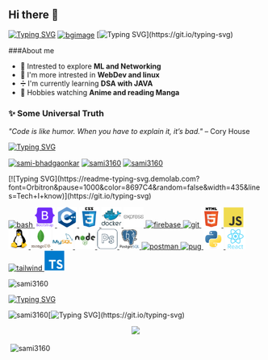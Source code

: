 ## Hi there 👋
[![Typing SVG](https://readme-typing-svg.demolab.com?font=Orbitron&weight=700&size=35&pause=1000&color=3D52A0&vCenter=true&random=false&width=435&lines=Hello+nakama%2C+Im+Samiii+%3AD)](https://git.io/typing-svg)
[<img align="center" alt="bgimage" width="1500px" height="500px" src="[https://camo.githubusercontent.com/a891d7d5917bebbdfcedb02348ab06be64822b69e8d1cfdad45e6dc5279f6ca7/68747470733a2f2f6d656469612e74656e6f722e636f6d2f7a7a6e746d325f3942336741414141432f6861636b65722e676966](https://gifdb.com/gif/office-cat-typing-computer-l6urlu1jc1bvwo3i.html?embed=true)"/>](https://www.linkedin.com/in/sami-bhadgaonkar-285833255/)
[![Typing SVG](https://readme-typing-svg.demolab.com?font=Orbitron&weight=500&pause=1000&color=7091E6&random=false&width=435&lines=Im+20yo+web+developer+who+loves+Linux+and+enjoys+coding.)](https://git.io/typing-svg)

<!--
<img src='https://memer-new.vercel.app/' style="height: 500px;width:1500px"/>
-->
###About me
- 🌱 Intrested to explore **ML and Networking**
- 🐧 I'm more intrested in **WebDev and linux**
- ➗ I'm currently learning **DSA with JAVA** 
- 💬 Hobbies watching **Anime and reading Manga**


### ✨ Some Universal Truth
_"Code is like humor. When you have to explain it, it’s bad."_ – Cory House

[![Typing SVG](https://readme-typing-svg.demolab.com?font=Orbitron&pause=1000&color=8697C4&random=false&width=435&lines=Connect+with+me+here)](https://git.io/typing-svg)
<p align="left">
<a href="https://linkedin.com/in/sami-bhadgaonkar" target="blank"><img align="center" src="https://raw.githubusercontent.com/rahuldkjain/github-profile-readme-generator/master/src/images/icons/Social/linked-in-alt.svg" alt="sami-bhadgaonkar" height="30" width="40" /></a>
<a href="https://stackoverflow.com/users/sami3160" target="blank"><img align="center" src="https://raw.githubusercontent.com/rahuldkjain/github-profile-readme-generator/master/src/images/icons/Social/stack-overflow.svg" alt="sami3160" height="30" width="40" /></a>
<a href="https://medium.com/sami3160" target="blank"><img align="center" src="https://raw.githubusercontent.com/rahuldkjain/github-profile-readme-generator/master/src/images/icons/Social/medium.svg" alt="sami3160" height="30" width="40" /></a>
  <!---
<a href="https://www.leetcode.com/sami3160" target="blank"><img align="center" src="https://raw.githubusercontent.com/rahuldkjain/github-profile-readme-generator/master/src/images/icons/Social/leet-code.svg" alt="sami3160" height="30" width="40" /></a>
--->
</p>
[![Typing SVG](https://readme-typing-svg.demolab.com?font=Orbitron&pause=1000&color=8697C4&random=false&width=435&lines=Tech+I+know)](https://git.io/typing-svg)
<p align="left"> <a href="https://www.gnu.org/software/bash/" target="_blank" rel="noreferrer"> <img src="https://www.vectorlogo.zone/logos/gnu_bash/gnu_bash-icon.svg" alt="bash" width="40" height="40"/> </a> <a href="https://getbootstrap.com" target="_blank" rel="noreferrer"> <img src="https://raw.githubusercontent.com/devicons/devicon/master/icons/bootstrap/bootstrap-plain-wordmark.svg" alt="bootstrap" width="40" height="40"/> </a> <a href="https://www.w3schools.com/cpp/" target="_blank" rel="noreferrer"> <img src="https://raw.githubusercontent.com/devicons/devicon/master/icons/cplusplus/cplusplus-original.svg" alt="cplusplus" width="40" height="40"/> </a> <a href="https://www.w3schools.com/css/" target="_blank" rel="noreferrer"> <img src="https://raw.githubusercontent.com/devicons/devicon/master/icons/css3/css3-original-wordmark.svg" alt="css3" width="40" height="40"/> </a> <a href="https://www.docker.com/" target="_blank" rel="noreferrer"> <img src="https://raw.githubusercontent.com/devicons/devicon/master/icons/docker/docker-original-wordmark.svg" alt="docker" width="40" height="40"/> </a> <a href="https://expressjs.com" target="_blank" rel="noreferrer"> <img src="https://raw.githubusercontent.com/devicons/devicon/master/icons/express/express-original-wordmark.svg" alt="express" width="40" height="40"/> </a> <a href="https://firebase.google.com/" target="_blank" rel="noreferrer"> <img src="https://www.vectorlogo.zone/logos/firebase/firebase-icon.svg" alt="firebase" width="40" height="40"/> </a> <a href="https://git-scm.com/" target="_blank" rel="noreferrer"> <img src="https://www.vectorlogo.zone/logos/git-scm/git-scm-icon.svg" alt="git" width="40" height="40"/> </a> <a href="https://www.w3.org/html/" target="_blank" rel="noreferrer"> <img src="https://raw.githubusercontent.com/devicons/devicon/master/icons/html5/html5-original-wordmark.svg" alt="html5" width="40" height="40"/> </a> <a href="https://developer.mozilla.org/en-US/docs/Web/JavaScript" target="_blank" rel="noreferrer"> <img src="https://raw.githubusercontent.com/devicons/devicon/master/icons/javascript/javascript-original.svg" alt="javascript" width="40" height="40"/> </a> <a href="https://www.linux.org/" target="_blank" rel="noreferrer"> <img src="https://raw.githubusercontent.com/devicons/devicon/master/icons/linux/linux-original.svg" alt="linux" width="40" height="40"/> </a> <a href="https://www.mongodb.com/" target="_blank" rel="noreferrer"> <img src="https://raw.githubusercontent.com/devicons/devicon/master/icons/mongodb/mongodb-original-wordmark.svg" alt="mongodb" width="40" height="40"/> </a> <a href="https://www.mysql.com/" target="_blank" rel="noreferrer"> <img src="https://raw.githubusercontent.com/devicons/devicon/master/icons/mysql/mysql-original-wordmark.svg" alt="mysql" width="40" height="40"/> </a> <a href="https://nodejs.org" target="_blank" rel="noreferrer"> <img src="https://raw.githubusercontent.com/devicons/devicon/master/icons/nodejs/nodejs-original-wordmark.svg" alt="nodejs" width="40" height="40"/> </a> <a href="https://www.photoshop.com/en" target="_blank" rel="noreferrer"> <img src="https://raw.githubusercontent.com/devicons/devicon/master/icons/photoshop/photoshop-line.svg" alt="photoshop" width="40" height="40"/> </a> <a href="https://www.postgresql.org" target="_blank" rel="noreferrer"> <img src="https://raw.githubusercontent.com/devicons/devicon/master/icons/postgresql/postgresql-original-wordmark.svg" alt="postgresql" width="40" height="40"/> </a> <a href="https://postman.com" target="_blank" rel="noreferrer"> <img src="https://www.vectorlogo.zone/logos/getpostman/getpostman-icon.svg" alt="postman" width="40" height="40"/> </a> <a href="https://pugjs.org" target="_blank" rel="noreferrer"> <img src="https://cdn.worldvectorlogo.com/logos/pug.svg" alt="pug" width="40" height="40"/> </a> <a href="https://www.python.org" target="_blank" rel="noreferrer"> <img src="https://raw.githubusercontent.com/devicons/devicon/master/icons/python/python-original.svg" alt="python" width="40" height="40"/> </a> <a href="https://reactjs.org/" target="_blank" rel="noreferrer"> <img src="https://raw.githubusercontent.com/devicons/devicon/master/icons/react/react-original-wordmark.svg" alt="react" width="40" height="40"/> </a> <a href="https://tailwindcss.com/" target="_blank" rel="noreferrer"> <img src="https://www.vectorlogo.zone/logos/tailwindcss/tailwindcss-icon.svg" alt="tailwind" width="40" height="40"/> </a> <a href="https://www.typescriptlang.org/" target="_blank" rel="noreferrer"> <img src="https://raw.githubusercontent.com/devicons/devicon/master/icons/typescript/typescript-original.svg" alt="typescript" width="40" height="40"/> </a> </p>
<p align="left"> <img src="https://komarev.com/ghpvc/?username=sami3160&label=Profile%20views&color=0e75b6&style=flat" alt="sami3160" /> </p>



[![Typing SVG](https://readme-typing-svg.demolab.com?font=Orbitron&pause=1000&color=8697C4&random=false&width=435&lines=My+most+used+languages)](https://git.io/typing-svg)
<p><img align="left" src="https://github-readme-stats.vercel.app/api/top-langs?username=sami3160&show_icons=true&locale=en&layout=compact" alt="sami3160" /></p>
<!---
<p align="left"> <a href="https://github.com/ryo-ma/github-profile-trophy"><img src="https://github-profile-trophy.vercel.app/?username=sami3160" alt="sami3160" /></a> </p>
--->

[![Typing SVG](https://readme-typing-svg.demolab.com?font=Orbitron&pause=1000&color=8697C4&random=false&width=435&lines=Github+stats...)](https://git.io/typing-svg)
<p align="center" >  
  <a href="https://github.com/sami3160/github-readme-stats"> 
<img  src="https://github-readme-stats.vercel.app/api?username=Sami3160&&show_icons=true&theme=radical"/>
  </a>
  </p>
<p>&nbsp;<img align="center" src="https://github-readme-stats.vercel.app/api?username=sami3160&show_icons=true&locale=en" alt="sami3160" /></p>
